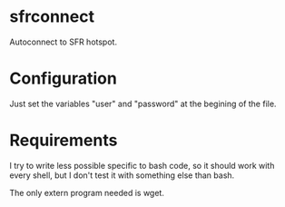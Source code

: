 # sfrconnect

Autoconnect to SFR hotspot.


# Configuration

Just set the variables "user" and "password" at the begining of the file.


# Requirements

I try to write less possible specific to bash code, so it should work with every shell, but I don't test it with something else than bash.

The only extern program needed is wget.
